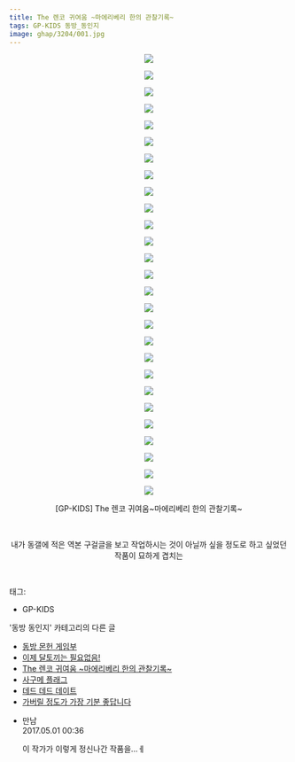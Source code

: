 ```yaml
---
title: The 렌코 귀여움 ~마에리베리 한의 관찰기록~
tags: GP-KIDS 동방_동인지
image: ghap/3204/001.jpg
---
```

<div class="article">
<p style="text-align: center; clear: none; float: none;"><img src="{{ site.nasurl }}/ghap/3204/001.jpg"/></p>
<p style="text-align: center; clear: none; float: none;"><img src="{{ site.nasurl }}/ghap/3204/002.jpg"/></p>
<p style="text-align: center; clear: none; float: none;"><img src="{{ site.nasurl }}/ghap/3204/003.jpg"/></p>
<p style="text-align: center; clear: none; float: none;"><img src="{{ site.nasurl }}/ghap/3204/004.jpg"/></p>
<p style="text-align: center; clear: none; float: none;"><img src="{{ site.nasurl }}/ghap/3204/005.jpg"/></p>
<p style="text-align: center; clear: none; float: none;"><img src="{{ site.nasurl }}/ghap/3204/006.jpg"/></p>
<p style="text-align: center; clear: none; float: none;"><img src="{{ site.nasurl }}/ghap/3204/007.jpg"/></p>
<p style="text-align: center; clear: none; float: none;"><img src="{{ site.nasurl }}/ghap/3204/008.jpg"/></p>
<p style="text-align: center; clear: none; float: none;"><img src="{{ site.nasurl }}/ghap/3204/009.jpg"/></p>
<p style="text-align: center; clear: none; float: none;"><img src="{{ site.nasurl }}/ghap/3204/010.jpg"/></p>
<p style="text-align: center; clear: none; float: none;"><img src="{{ site.nasurl }}/ghap/3204/011.jpg"/></p>
<p style="text-align: center; clear: none; float: none;"><img src="{{ site.nasurl }}/ghap/3204/012.jpg"/></p>
<p style="text-align: center; clear: none; float: none;"><img src="{{ site.nasurl }}/ghap/3204/013.jpg"/></p>
<p style="text-align: center; clear: none; float: none;"><img src="{{ site.nasurl }}/ghap/3204/014.jpg"/></p>
<p style="text-align: center; clear: none; float: none;"><img src="{{ site.nasurl }}/ghap/3204/015.jpg"/></p>
<p style="text-align: center; clear: none; float: none;"><img src="{{ site.nasurl }}/ghap/3204/016.jpg"/></p>
<p style="text-align: center; clear: none; float: none;"><img src="{{ site.nasurl }}/ghap/3204/017.jpg"/></p>
<p style="text-align: center; clear: none; float: none;"><img src="{{ site.nasurl }}/ghap/3204/018.jpg"/></p>
<p style="text-align: center; clear: none; float: none;"><img src="{{ site.nasurl }}/ghap/3204/019.jpg"/></p>
<p style="text-align: center; clear: none; float: none;"><img src="{{ site.nasurl }}/ghap/3204/020.jpg"/></p>
<p style="text-align: center; clear: none; float: none;"><img src="{{ site.nasurl }}/ghap/3204/021.jpg"/></p>
<p style="text-align: center; clear: none; float: none;"><img src="{{ site.nasurl }}/ghap/3204/022.jpg"/></p>
<p style="text-align: center; clear: none; float: none;"><img src="{{ site.nasurl }}/ghap/3204/023.jpg"/></p>
<p style="text-align: center; clear: none; float: none;"><img src="{{ site.nasurl }}/ghap/3204/024.jpg"/></p>
<p style="text-align: center; clear: none; float: none;"><img src="{{ site.nasurl }}/ghap/3204/025.jpg"/></p>
<p style="text-align: center; clear: none; float: none;"><img src="{{ site.nasurl }}/ghap/3204/026.jpg"/></p>
<p style="text-align: center; clear: none; float: none;"><img src="{{ site.nasurl }}/ghap/3204/027.jpg"/></p>
<p style="text-align: center; clear: none; float: none;">[GP-KIDS] The 렌코 귀여움~마에리베리 한의 관찰기록~</p>
<p style="text-align: center; clear: none; float: none;"><br/></p>
<p style="text-align: center; clear: none; float: none;">내가 동갤에 적은 역본 구걸글을 보고 작업하시는 것이 아닐까 싶을 정도로 하고 싶었던 작품이 묘하게 겹치는</p>
<p><br/></p>
</div><div class="tagTrail">
<p>태그: </p>
<ul>
<li>GP-KIDS</li>
</ul>
</div><div class="another">
<p>'동방 동인지' 카테고리의 다른 글</p>
<ul>
<li><a href="/2017-04-20-ghap_3207">동방 몬헌 게임부</a></li>
<li><a href="/2017-04-20-ghap_3205">이제 달토끼는 필요없음!</a></li>
<li><a href="/2017-04-20-ghap_3204">The 렌코 귀여움 ~마에리베리 한의 관찰기록~</a></li>
<li><a href="/2017-04-20-ghap_3203">사구메 플래그</a></li>
<li><a href="/2017-04-20-ghap_3201">데드 데드 데이트</a></li>
<li><a href="/2017-04-20-ghap_3200">가버릴 정도가 가장 기분 좋답니다</a></li>
</ul>
</div><div class="cb_module cb_fluid">
<div class="cb_wrt cb_profile">
<div class="comment">
<ul>
<li class="cb_thumb_off" id="comment14978138">
<div class="cb_comment_area">
<div class="cb_info_area">
<div class="cb_section">
<span class="cb_nick_name">만남</span>
</div>
<div class="cb_section">
<span class="cb_date">2017.05.01 00:36 </span>
</div>
</div>
<div class="cb_dsc_comment">
<p class="cb_dsc">
											이 작가가 이렇게 정신나간 작품을...ㅔ
										</p>
</div>
</div></li>
</ul>
</div>
</div><!-- commentList close -->
</div>